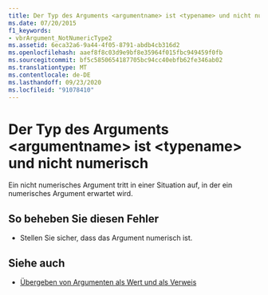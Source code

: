 ```yaml
---
title: Der Typ des Arguments <argumentname> ist <typename> und nicht numerisch
ms.date: 07/20/2015
f1_keywords:
- vbrArgument_NotNumericType2
ms.assetid: 6eca32a6-9a44-4f05-8791-abdb4cb316d2
ms.openlocfilehash: aaef8f8c03d9e9bf8e35964f015fbc949459f0fb
ms.sourcegitcommit: bf5c5850654187705bc94cc40ebfb62fe346ab02
ms.translationtype: MT
ms.contentlocale: de-DE
ms.lasthandoff: 09/23/2020
ms.locfileid: "91078410"
---
```

# <a name="type-of-argument-argumentname-is-typename-which-is-not-numeric"></a>Der Typ des Arguments \<argumentname> ist \<typename> und nicht numerisch

Ein nicht numerisches Argument tritt in einer Situation auf, in der ein numerisches Argument erwartet wird.  
  
## <a name="to-correct-this-error"></a>So beheben Sie diesen Fehler  
  
- Stellen Sie sicher, dass das Argument numerisch ist.  
  
## <a name="see-also"></a>Siehe auch

- [Übergeben von Argumenten als Wert und als Verweis](../programming-guide/language-features/procedures/passing-arguments-by-value-and-by-reference.md)
